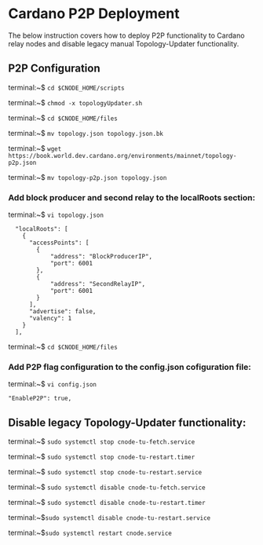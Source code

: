 # Cardano P2P Deployment

The below instruction covers how to deploy P2P functionality to Cardano relay nodes and disable legacy manual Topology-Updater functionality.

## P2P Configuration

terminal:~$ `cd $CNODE_HOME/scripts`

terminal:~$ `chmod -x topologyUpdater.sh`

terminal:~$ `cd $CNODE_HOME/files`

terminal:~$ `mv topology.json topology.json.bk`

terminal:~$ `wget https://book.world.dev.cardano.org/environments/mainnet/topology-p2p.json`

terminal:~$ `mv topology-p2p.json topology.json`

### Add block producer and second relay to the localRoots section:

terminal:~$ `vi topology.json`

```
  "localRoots": [
    {
      "accessPoints": [
        {
            "address": "BlockProducerIP",
            "port": 6001
        },
        {
            "address": "SecondRelayIP",
            "port": 6001
        }
      ],
      "advertise": false,
      "valency": 1
    }
  ],
  ```

terminal:~$ `cd $CNODE_HOME/files`

### Add P2P flag configuration to the config.json cofiguration file:

terminal:~$ `vi config.json`

`"EnableP2P": true,`

## Disable legacy Topology-Updater functionality:

terminal:~$ `sudo systemctl stop cnode-tu-fetch.service`

terminal:~$ `sudo systemctl stop cnode-tu-restart.timer`

terminal:~$ `sudo systemctl stop cnode-tu-restart.service`

terminal:~$ `sudo systemctl disable cnode-tu-fetch.service`

terminal:~$ `sudo systemctl disable cnode-tu-restart.timer`

terminal:~$`sudo systemctl disable cnode-tu-restart.service`

terminal:~$`sudo systemctl restart cnode.service`
